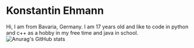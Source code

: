 

# Konstantin Ehmann


Hi, I am from Bavaria, Germany. I am 17 years old and like to code in python and c++ as a hobby in my free time and java in school.
![Anurag's GitHub stats](https://github-readme-stats.vercel.app/api?username=Olikonsti&show_icons=true&theme=dark)

